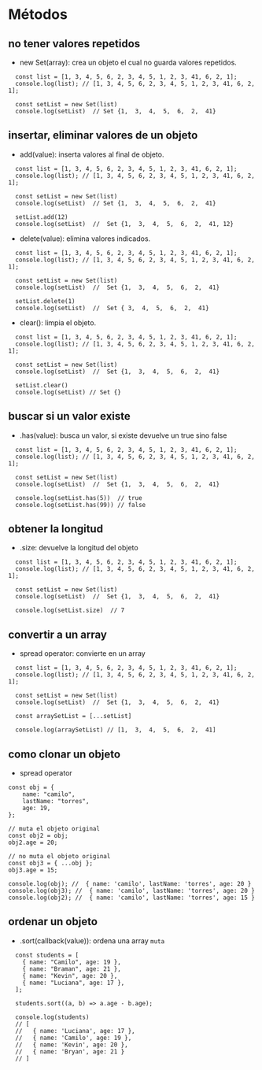 # Métodos

## no tener valores repetidos

- new Set(array): crea un objeto el cual no guarda valores repetidos.

```
  const list = [1, 3, 4, 5, 6, 2, 3, 4, 5, 1, 2, 3, 41, 6, 2, 1];
  console.log(list); // [1, 3, 4, 5, 6, 2, 3, 4, 5, 1, 2, 3, 41, 6, 2, 1];

  const setList = new Set(list)
  console.log(setList)  // Set {1,  3,  4,  5,  6,  2,  41}
```

## insertar, eliminar valores de un objeto

- add(value): inserta valores al final de objeto.

```
  const list = [1, 3, 4, 5, 6, 2, 3, 4, 5, 1, 2, 3, 41, 6, 2, 1];
  console.log(list); // [1, 3, 4, 5, 6, 2, 3, 4, 5, 1, 2, 3, 41, 6, 2, 1];

  const setList = new Set(list)
  console.log(setList)  // Set {1,  3,  4,  5,  6,  2,  41}

  setList.add(12)
  console.log(setList)  //  Set {1,  3,  4,  5,  6,  2,  41, 12}
```

- delete(value): elimina valores indicados.

```
  const list = [1, 3, 4, 5, 6, 2, 3, 4, 5, 1, 2, 3, 41, 6, 2, 1];
  console.log(list); // [1, 3, 4, 5, 6, 2, 3, 4, 5, 1, 2, 3, 41, 6, 2, 1];

  const setList = new Set(list)
  console.log(setList)  //  Set {1,  3,  4,  5,  6,  2,  41}

  setList.delete(1)
  console.log(setList)  //  Set { 3,  4,  5,  6,  2,  41}
```

- clear(): limpia el objeto.

```
  const list = [1, 3, 4, 5, 6, 2, 3, 4, 5, 1, 2, 3, 41, 6, 2, 1];
  console.log(list); // [1, 3, 4, 5, 6, 2, 3, 4, 5, 1, 2, 3, 41, 6, 2, 1];

  const setList = new Set(list)
  console.log(setList)  //  Set {1,  3,  4,  5,  6,  2,  41}

  setList.clear()
  console.log(setList) // Set {}
```

## buscar si un valor existe

- .has(value): busca un valor, si existe devuelve un true sino false

```
  const list = [1, 3, 4, 5, 6, 2, 3, 4, 5, 1, 2, 3, 41, 6, 2, 1];
  console.log(list); // [1, 3, 4, 5, 6, 2, 3, 4, 5, 1, 2, 3, 41, 6, 2, 1];

  const setList = new Set(list)
  console.log(setList)  //  Set {1,  3,  4,  5,  6,  2,  41}

  console.log(setList.has(5))  // true
  console.log(setList.has(99)) // false
```

## obtener la longitud

- .size: devuelve la longitud del objeto

```
  const list = [1, 3, 4, 5, 6, 2, 3, 4, 5, 1, 2, 3, 41, 6, 2, 1];
  console.log(list); // [1, 3, 4, 5, 6, 2, 3, 4, 5, 1, 2, 3, 41, 6, 2, 1];

  const setList = new Set(list)
  console.log(setList)  //  Set {1,  3,  4,  5,  6,  2,  41}

  console.log(setList.size)  // 7
```

## convertir a un array

- spread operator: convierte en un array

```
  const list = [1, 3, 4, 5, 6, 2, 3, 4, 5, 1, 2, 3, 41, 6, 2, 1];
  console.log(list); // [1, 3, 4, 5, 6, 2, 3, 4, 5, 1, 2, 3, 41, 6, 2, 1];

  const setList = new Set(list)
  console.log(setList)  //  Set {1,  3,  4,  5,  6,  2,  41}

  const arraySetList = [...setList]

  console.log(arraySetList) // [1,  3,  4,  5,  6,  2,  41]

```

## como clonar un objeto

- spread operator

```
const obj = {
	name: "camilo",
	lastName: "torres",
	age: 19,
};

// muta el objeto original
const obj2 = obj;
obj2.age = 20;

// no muta el objeto original
const obj3 = { ...obj };
obj3.age = 15;

console.log(obj); //  { name: 'camilo', lastName: 'torres', age: 20 }
console.log(obj3); //  { name: 'camilo', lastName: 'torres', age: 20 }
console.log(obj2); //  { name: 'camilo', lastName: 'torres', age: 15 }

```

## ordenar un objeto

- .sort(callback(value)): ordena una array `muta`

```
  const students = [
    { name: "Camilo", age: 19 },
    { name: "Braman", age: 21 },
    { name: "Kevin", age: 20 },
    { name: "Luciana", age: 17 },
  ];

  students.sort((a, b) => a.age - b.age);

  console.log(students)
  // [
  //   { name: 'Luciana', age: 17 },
  //   { name: 'Camilo', age: 19 },
  //   { name: 'Kevin', age: 20 },
  //   { name: 'Bryan', age: 21 }
  // ]

```
